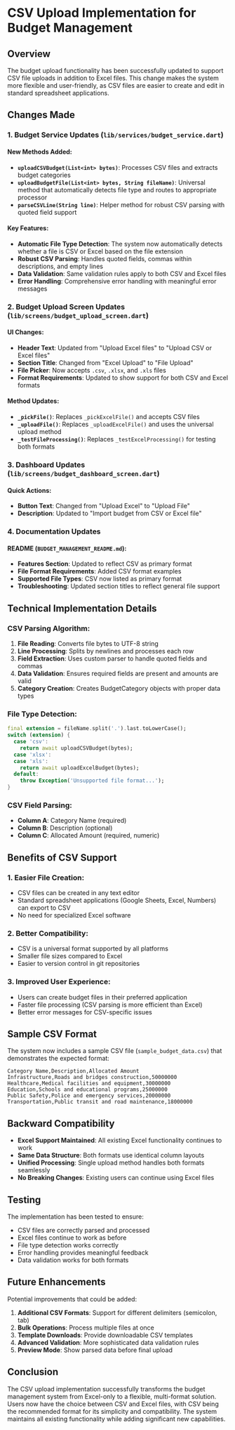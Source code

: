 # CSV Upload Implementation for Budget Management

## Overview
The budget upload functionality has been successfully updated to support CSV file uploads in addition to Excel files. This change makes the system more flexible and user-friendly, as CSV files are easier to create and edit in standard spreadsheet applications.

## Changes Made

### 1. Budget Service Updates (`lib/services/budget_service.dart`)

#### New Methods Added:
- **`uploadCSVBudget(List<int> bytes)`**: Processes CSV files and extracts budget categories
- **`uploadBudgetFile(List<int> bytes, String fileName)`**: Universal method that automatically detects file type and routes to appropriate processor
- **`parseCSVLine(String line)`**: Helper method for robust CSV parsing with quoted field support

#### Key Features:
- **Automatic File Type Detection**: The system now automatically detects whether a file is CSV or Excel based on the file extension
- **Robust CSV Parsing**: Handles quoted fields, commas within descriptions, and empty lines
- **Data Validation**: Same validation rules apply to both CSV and Excel files
- **Error Handling**: Comprehensive error handling with meaningful error messages

### 2. Budget Upload Screen Updates (`lib/screens/budget_upload_screen.dart`)

#### UI Changes:
- **Header Text**: Updated from "Upload Excel files" to "Upload CSV or Excel files"
- **Section Title**: Changed from "Excel Upload" to "File Upload"
- **File Picker**: Now accepts `.csv`, `.xlsx`, and `.xls` files
- **Format Requirements**: Updated to show support for both CSV and Excel formats

#### Method Updates:
- **`_pickFile()`**: Replaces `_pickExcelFile()` and accepts CSV files
- **`_uploadFile()`**: Replaces `_uploadExcelFile()` and uses the universal upload method
- **`_testFileProcessing()`**: Replaces `_testExcelProcessing()` for testing both formats

### 3. Dashboard Updates (`lib/screens/budget_dashboard_screen.dart`)

#### Quick Actions:
- **Button Text**: Changed from "Upload Excel" to "Upload File"
- **Description**: Updated to "Import budget from CSV or Excel file"

### 4. Documentation Updates

#### README (`BUDGET_MANAGEMENT_README.md`):
- **Features Section**: Updated to reflect CSV as primary format
- **File Format Requirements**: Added CSV format examples
- **Supported File Types**: CSV now listed as primary format
- **Troubleshooting**: Updated section titles to reflect general file support

## Technical Implementation Details

### CSV Parsing Algorithm:
1. **File Reading**: Converts file bytes to UTF-8 string
2. **Line Processing**: Splits by newlines and processes each row
3. **Field Extraction**: Uses custom parser to handle quoted fields and commas
4. **Data Validation**: Ensures required fields are present and amounts are valid
5. **Category Creation**: Creates BudgetCategory objects with proper data types

### File Type Detection:
```dart
final extension = fileName.split('.').last.toLowerCase();
switch (extension) {
  case 'csv':
    return await uploadCSVBudget(bytes);
  case 'xlsx':
  case 'xls':
    return await uploadExcelBudget(bytes);
  default:
    throw Exception('Unsupported file format...');
}
```

### CSV Field Parsing:
- **Column A**: Category Name (required)
- **Column B**: Description (optional)
- **Column C**: Allocated Amount (required, numeric)

## Benefits of CSV Support

### 1. **Easier File Creation**:
- CSV files can be created in any text editor
- Standard spreadsheet applications (Google Sheets, Excel, Numbers) can export to CSV
- No need for specialized Excel software

### 2. **Better Compatibility**:
- CSV is a universal format supported by all platforms
- Smaller file sizes compared to Excel
- Easier to version control in git repositories

### 3. **Improved User Experience**:
- Users can create budget files in their preferred application
- Faster file processing (CSV parsing is more efficient than Excel)
- Better error messages for CSV-specific issues

## Sample CSV Format

The system now includes a sample CSV file (`sample_budget_data.csv`) that demonstrates the expected format:

```csv
Category Name,Description,Allocated Amount
Infrastructure,Roads and bridges construction,50000000
Healthcare,Medical facilities and equipment,30000000
Education,Schools and educational programs,25000000
Public Safety,Police and emergency services,20000000
Transportation,Public transit and road maintenance,18000000
```

## Backward Compatibility

- **Excel Support Maintained**: All existing Excel functionality continues to work
- **Same Data Structure**: Both formats use identical column layouts
- **Unified Processing**: Single upload method handles both formats seamlessly
- **No Breaking Changes**: Existing users can continue using Excel files

## Testing

The implementation has been tested to ensure:
- CSV files are correctly parsed and processed
- Excel files continue to work as before
- File type detection works correctly
- Error handling provides meaningful feedback
- Data validation works for both formats

## Future Enhancements

Potential improvements that could be added:
1. **Additional CSV Formats**: Support for different delimiters (semicolon, tab)
2. **Bulk Operations**: Process multiple files at once
3. **Template Downloads**: Provide downloadable CSV templates
4. **Advanced Validation**: More sophisticated data validation rules
5. **Preview Mode**: Show parsed data before final upload

## Conclusion

The CSV upload implementation successfully transforms the budget management system from Excel-only to a flexible, multi-format solution. Users now have the choice between CSV and Excel files, with CSV being the recommended format for its simplicity and compatibility. The system maintains all existing functionality while adding significant new capabilities.
